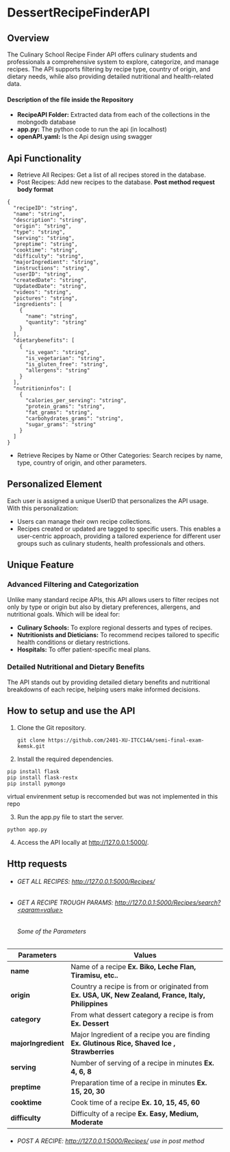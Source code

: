 # DessertRecipeFinderAPI
## Overview
The Culinary School Recipe Finder API offers culinary students and professionals a comprehensive system to explore, categorize, and manage recipes. The API supports filtering by recipe type, country of origin, and dietary needs, while also providing detailed nutritional and health-related data.

#### Description of the file inside the Repository
- **RecipeAPI Folder:** Extracted data from each of the collections in the mobngodb database 
- **app.py:** The python code to run the api (in localhost)
- **openAPI.yaml:** Is the Api design using swagger

## Api Functionality 
- Retrieve All Recipes: Get a list of all recipes stored in the database.
- Post Recipes: Add new recipes to the database.
**Post method request body format**
~~~
{
  "recipeID": "string",
  "name": "string",
  "description": "string",
  "origin": "string",
  "type": "string",
  "serving": "string",
  "preptime": "string",
  "cooktime": "string",
  "difficulty": "string",
  "majorIngredient": "string",
  "instructions": "string",
  "userID": "string",
  "createdDate": "string",
  "UpdatedDate": "string",
  "videos": "string",
  "pictures": "string",
  "ingredients": [
    {
      "name": "string",
      "quantity": "string"
    }
  ],
  "dietarybenefits": [
    {
      "is_vegan": "string",
      "is_vegetarian": "string",
      "is_gluten_free": "string",
      "allergens": "string"
    }
  ],
  "nutritioninfos": [
    {
      "calories_per_serving": "string",
      "protein_grams": "string",
      "fat_grams": "string",
      "carbohydrates_grams": "string",
      "sugar_grams": "string"
    }
  ]
}
~~~
- Retrieve Recipes by Name or Other Categories: Search recipes by name, type, country of origin, and other parameters.

## Personalized Element
Each user is assigned a unique UserID that personalizes the API usage. With this personalization:
- Users can manage their own recipe collections.
- Recipes created or updated are tagged to specific users.
This enables a user-centric approach, providing a tailored experience for different user groups such as culinary students, health professionals and others.

## Unique Feature
### Advanced Filtering and Categorization
Unlike many standard recipe APIs, this API allows users to filter recipes not only by type or origin but also by dietary preferences, allergens, and nutritional goals. Which will be ideal for:
- **Culinary Schools:** To explore regional desserts and types of recipes.
- **Nutritionists and Dieticians:** To recommend recipes tailored to specific health conditions or dietary restrictions.
- **Hospitals:** To offer patient-specific meal plans.

### Detailed Nutritional and Dietary Benefits
The API stands out by providing detailed dietary benefits and nutritional breakdowns of each recipe, helping users make informed decisions.

## How to setup and use the API
1. Clone the Git repository.
   ~~~
   git clone https://github.com/2401-XU-ITCC14A/semi-final-exam-kemsk.git
   ~~~
2. Install the required dependencies.
  ~~~
  pip install flask
  pip install flask-restx
  pip install pymongo
  ~~~
virtual envirenment setup is reccomended but was not implemented in this repo

3. Run the app.py file to start the server. 
  ~~~
  python app.py
  ~~~
4. Access the API locally at http://127.0.0.1:5000/. 
   
## Http requests
- ###### GET ALL RECIPES: http://127.0.0.1:5000/Recipes/ 
- ###### GET A RECIPE TROUGH PARAMS: http://127.0.0.1:5000/Recipes/search?<param=value>
  ###### Some of the Parameters
|  Parameters   | Values        |
|---------------|---------------|
| **name** | Name of a recipe **Ex. Biko, Leche Flan, Tiramisu, etc..** | 
| **origin** | Country a recipe is from or originated from **Ex. USA, UK, New Zealand, France, Italy, Philippines** | 
| **category** | From what dessert category a recipe is from **Ex. Dessert** |
| **majorIngredient** | Major Ingredient of a recipe you are finding **Ex. Glutinous Rice, Shaved Ice , Strawberries** |
| **serving** | Number of serving of a recipe in minutes **Ex. 4, 6, 8**  | 
| **preptime** | Preparation time of a recipe in minutes **Ex. 15, 20, 30**   | 
| **cooktime** | Cook time of a recipe **Ex. 10, 15, 45, 60**  | 
| **difficulty** | Difficulty of a recipe **Ex. Easy, Medium, Moderate** |
- ###### POST A RECIPE: http://127.0.0.1:5000/Recipes/ use in post method

